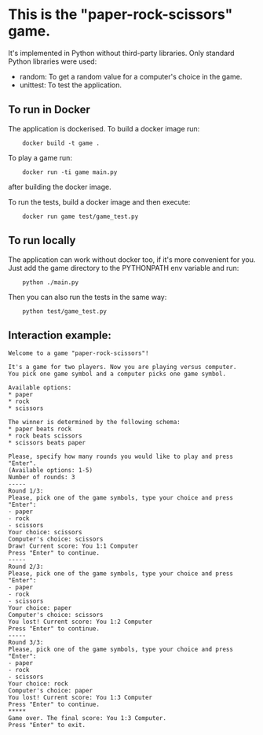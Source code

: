 # This is the "paper-rock-scissors" game.

It's implemented in Python without third-party libraries.
Only standard Python libraries were used:
* random: To get a random value for a computer's choice in the game.
* unittest: To test the application.


## To run in Docker

The application is dockerised. To build a docker image run:
```
    docker build -t game .
```

To play a game run:
```
    docker run -ti game main.py
```
after building the docker image.

To run the tests, build a docker image and then execute:
```
    docker run game test/game_test.py
```

## To run locally

The application can work without docker too, if it's more convenient for you.
Just add the game directory to the PYTHONPATH env variable and run:
```
    python ./main.py
```

Then you can also run the tests in the same way:
```
    python test/game_test.py
```

## Interaction example:
```
Welcome to a game "paper-rock-scissors"!

It's a game for two players. Now you are playing versus computer.
You pick one game symbol and a computer picks one game symbol.

Available options:
* paper
* rock
* scissors

The winner is determined by the following schema:
* paper beats rock
* rock beats scissors
* scissors beats paper

Please, specify how many rounds you would like to play and press "Enter".
(Available options: 1-5)
Number of rounds: 3
-----
Round 1/3:
Please, pick one of the game symbols, type your choice and press "Enter":
- paper
- rock
- scissors
Your choice: scissors
Computer's choice: scissors
Draw! Current score: You 1:1 Computer
Press "Enter" to continue.
-----
Round 2/3:
Please, pick one of the game symbols, type your choice and press "Enter":
- paper
- rock
- scissors
Your choice: paper
Computer's choice: scissors
You lost! Current score: You 1:2 Computer
Press "Enter" to continue.
-----
Round 3/3:
Please, pick one of the game symbols, type your choice and press "Enter":
- paper
- rock
- scissors
Your choice: rock
Computer's choice: paper
You lost! Current score: You 1:3 Computer
Press "Enter" to continue.
*****
Game over. The final score: You 1:3 Computer.
Press "Enter" to exit.
```
